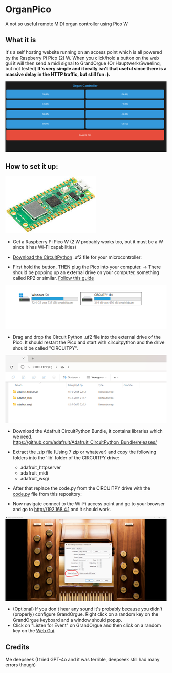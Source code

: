 # OrganPico
A not so useful remote MIDI organ controller using Pico W 

## What it is
It's a self hosting website running on an access point which is all powered by the Raspberry Pi Pico (2) W. 
When you click/hold a button on the web gui it will then send a midi signal to GrandOrgue (Or Hauptwerk/Sweelinq, but not tested)
**It's very simple and it really isn't that useful since there is a massive delay in the HTTP traffic, but still fun :).**

![Screenshot of the web gui](https://github.com/klierdev/OrganPico/blob/main/Screenshots/WebGui.png?raw=true)



## How to set it up:

![Photo of Pico W](https://raw.githubusercontent.com/klierdev/OrganPico/refs/heads/main/Screenshots/PicoW.jfif?raw=true)

- Get a Raspberry Pi Pico W (2 W probably works too, but it must be a W since it has Wi-Fi capabilities)

- [Download the CircuitPython](https://circuitpython.org/downloads) .uf2 file for your microcontroller: 


- First hold the button, THEN plug the Pico into your computer. -> There should be popping up an external drive on your computer, something called RP2 or similar. [Follow this guide](https://learn.adafruit.com/getting-started-with-raspberry-pi-pico-circuitpython/circuitpython)


![Photo of external drives](https://github.com/klierdev/OrganPico/blob/main/Screenshots/Drives.png?raw=true)
- Drag and drop the Circuit Python .uf2 file into the external drive of the Pico. It should restart the Pico and start with circuitpython and the drive should be called "CIRCUITPY".


![Photo of installed libraries](https://github.com/klierdev/OrganPico/blob/main/Screenshots/Libraries.png?raw=true)
- Download the Adafruit CircuitPython Bundle, it contains libraries which we need. https://github.com/adafruit/Adafruit_CircuitPython_Bundle/releases/
- Extract the .zip file (Using 7 zip or whatever) and copy the following folders into the 'lib' folder of the CIRCUITPY drive:
   - adafruit_httpserver
   - adafruit_midi
   - adafruit_wsgi

- After that replace the code.py from the CIRCUITPY drive with the [code.py](https://github.com/klierdev/OrganPico/blob/main/code.py) file from this repository:
- Now navigate connect to the Wi-Fi access point and go to your browser and go to http://192.168.4.1 and it should work.

![Photo of MIDI settings in GrandOrgue](https://github.com/klierdev/OrganPico/blob/main/Screenshots/MidiSettings_GrandOrgue.png)
- (Optional) If you don't hear any sound it's probably because you didn't (properly) configure GrandOrgue. Right click on a random key on the GrandOrgue keyboard and a window should popup.
- Click on "Listen for Event" on GrandOrgue and then click on a random key on the [Web Gui](http://192.168.4.1).


## Credits
Me
deepseek (I tried GPT-4o and it was terrible, deepseek still had many errors though)


